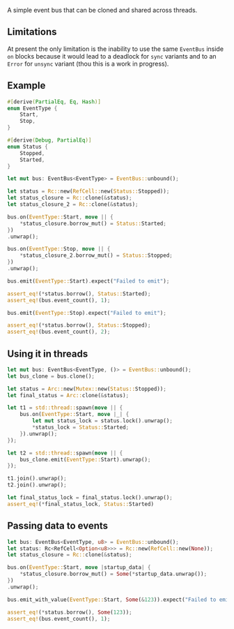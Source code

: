 A simple event bus that can be cloned and shared across threads.

## Limitations

At present the only limitation is the inability to use the same `EventBus` inside
`on` blocks because it would lead to a deadlock for `sync` variants and to an `Error`
for `unsync` variant (thou this is a work in progress).

## Example

```rust
#[derive(PartialEq, Eq, Hash)]
enum EventType {
    Start,
    Stop,
}

#[derive(Debug, PartialEq)]
enum Status {
    Stopped,
    Started,
}

let mut bus: EventBus<EventType> = EventBus::unbound();

let status = Rc::new(RefCell::new(Status::Stopped));
let status_closure = Rc::clone(&status);
let status_closure_2 = Rc::clone(&status);

bus.on(EventType::Start, move || {
    *status_closure.borrow_mut() = Status::Started;
})
.unwrap();

bus.on(EventType::Stop, move || {
    *status_closure_2.borrow_mut() = Status::Stopped;
})
.unwrap();

bus.emit(EventType::Start).expect("Failed to emit");

assert_eq!(*status.borrow(), Status::Started);
assert_eq!(bus.event_count(), 1);

bus.emit(EventType::Stop).expect("Failed to emit");

assert_eq!(*status.borrow(), Status::Stopped);
assert_eq!(bus.event_count(), 2);
```

## Using it in threads

```rust
let mut bus: EventBus<EventType, ()> = EventBus::unbound();
let bus_clone = bus.clone();

let status = Arc::new(Mutex::new(Status::Stopped));
let final_status = Arc::clone(&status);

let t1 = std::thread::spawn(move || {
    bus.on(EventType::Start, move |_| {
        let mut status_lock = status.lock().unwrap();
        *status_lock = Status::Started;
    }).unwrap();
});

let t2 = std::thread::spawn(move || {
    bus_clone.emit(EventType::Start).unwrap();
});

t1.join().unwrap();
t2.join().unwrap();

let final_status_lock = final_status.lock().unwrap();
assert_eq!(*final_status_lock, Status::Started)
```

## Passing data to events

```rust
let bus: EventBus<EventType, u8> = EventBus::unbound();
let status: Rc<RefCell<Option<u8>>> = Rc::new(RefCell::new(None));
let status_closure = Rc::clone(&status);

bus.on(EventType::Start, move |startup_data| {
    *status_closure.borrow_mut() = Some(*startup_data.unwrap());
})
.unwrap();

bus.emit_with_value(EventType::Start, Some(&123)).expect("Failed to emit");

assert_eq!(*status.borrow(), Some(123));
assert_eq!(bus.event_count(), 1);
```
